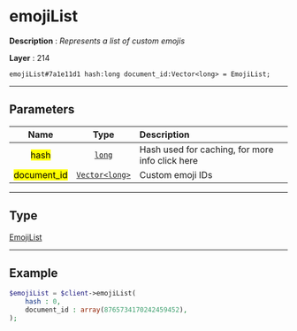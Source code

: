 # emojiList

**Description** : *Represents a list of custom emojis*

**Layer** : 214

```tl
emojiList#7a1e11d1 hash:long document_id:Vector<long> = EmojiList;
```

---

## Parameters

| Name | Type | Description |
| :---: | :---: | :--- |
| <mark>hash</mark> | [`long`](type/long) | Hash used for caching, for more info click here |
| <mark>document_id</mark> | [`Vector<long>`](type/long) | Custom emoji IDs |

---

## Type

[EmojiList](type/EmojiList)

---

## Example

```php
$emojiList = $client->emojiList(
	hash : 0,
	document_id : array(8765734170242459452),
);
```